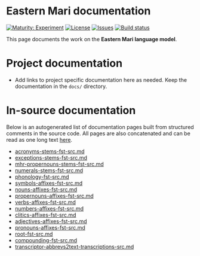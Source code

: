 # Eastern Mari documentation

[![Maturity: Experiment](https://img.shields.io/badge/Maturity-Experiment-black.svg)](https://giellalt.github.io/MaturityClassification.html)
[![License](https://img.shields.io/github/license/giellalt/lang-mhr)](https://raw.githubusercontent.com/giellalt/lang-mhr/main/LICENSE)
[![Issues](https://img.shields.io/github/issues/giellalt/lang-mhr)](https://github.com/giellalt/lang-mhr/issues)
[![Build status](https://github.com/giellalt/lang-mhr/workflows/Speller%20CI+CD/badge.svg)](https://github.com/giellalt/lang-mhr/actions)

This page documents the work on the **Eastern Mari language model**. 

# Project documentation

* Add links to project specific documentation here as needed. Keep the documentation in the `docs/` directory.

# In-source documentation

Below is an autogenerated list of documentation pages built from structured comments in the source code. All pages are also concatenated and can be read as one long text [here](mhr.md).
* [acronyms-stems-fst-src.md](acronyms-stems-fst-src.md)
* [exceptions-stems-fst-src.md](exceptions-stems-fst-src.md)
* [mhr-propernouns-stems-fst-src.md](mhr-propernouns-stems-fst-src.md)
* [numerals-stems-fst-src.md](numerals-stems-fst-src.md)
* [phonology-fst-src.md](phonology-fst-src.md)
* [symbols-affixes-fst-src.md](symbols-affixes-fst-src.md)
* [nouns-affixes-fst-src.md](nouns-affixes-fst-src.md)
* [propernouns-affixes-fst-src.md](propernouns-affixes-fst-src.md)
* [verbs-affixes-fst-src.md](verbs-affixes-fst-src.md)
* [numbers-affixes-fst-src.md](numbers-affixes-fst-src.md)
* [clitics-affixes-fst-src.md](clitics-affixes-fst-src.md)
* [adjectives-affixes-fst-src.md](adjectives-affixes-fst-src.md)
* [pronouns-affixes-fst-src.md](pronouns-affixes-fst-src.md)
* [root-fst-src.md](root-fst-src.md)
* [compounding-fst-src.md](compounding-fst-src.md)
* [transcriptor-abbrevs2text-transcriptions-src.md](transcriptor-abbrevs2text-transcriptions-src.md)
